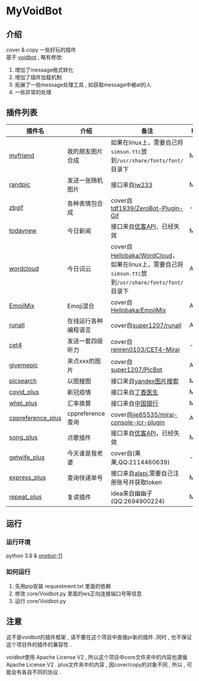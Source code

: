 # MyVoidBot

## 介绍

cover & copy 一些好玩的插件 <br />
基于 [voidbot](https://github.com/FloatTech/voidbot) , 略有修改:
1. 增加了message格式转化
2. 增加了插件加载机制
3. 拓展了一些message处理工具 , 如获取message中被at的人
4. 一些异常的处理

## 插件列表

| 插件名      | 介绍 | 备注 | LICENSE | 三方库依赖 |
| ----------- | ----------- | ----------- | ----------- | ----------- |
| [myfriend](/plus/myfriend_plus)  | 我的朋友图片合成       | 如果在linux上，需要自己将`simsun.ttc`放到`/usr/share/fonts/font/`目录下 | MIT | Pillow |
| [randpic](/plus/randpic_plus)   | 发送一张随机图片   | 接口来自[iw233](https://iw233.cn/api/Random.php) | MIT | - |
| [zbgif](/plus/zbgif_plus)   | 各种表情包合成   | cover自[tdf1939/ZeroBot-Plugin-Gif](https://github.com/tdf1939/ZeroBot-Plugin-Gif) | - | Pillow |
| [todaynew](/plus/todaynew_plus)   | 今日新闻   | 接口来自[优客API](https://api.iyk0.com/60s/)，已经失效 | MIT | - |
| [wordcloud](/plus/wordcloud_plus)   | 今日词云   | cover自[Hellobaka/WordCloud](https://github.com/Hellobaka/WordCloud)，如果在linux上，需要自己将`simsun.ttc`放到`/usr/share/fonts/font/`目录下 | ApacheV2 | jieba,zhon,wordcloud |
| [EmojiMix](/plus/emojimix_plus)   | Emoji混合   | cover自[Hellobaka/EmojiMix](https://github.com/Hellobaka/EmojiMix) | ApacheV2 | - |
| [runall](/plus/runall_plus)   | 在线运行各种编程语言   | cover自[super1207/runall](https://github.com/super1207/runall) | AGPLV3 | - |
| [cet4](/plus/cet4_plus)   | 发送一套四级听力   | cover自[renren0103/CET4-Mirai](https://github.com/renren0103/CET4-Mirai) | - | - |
| [givemepic](/plus/givemepic_plus)   | 来点xxx的图片  | cover自[super1207/PicBot](https://github.com/super1207/PicBot) | AGPLV3 | - |
| [picsearch](/plus/picsearch_plus)   | 以图搜图  | 接口来自[yandex图片搜索](https://yandex.com/images/) | MIT | - |
| [covid_plus](/plus/covid_plus)   | 新冠疫情  | 接口来自[丁香医生](https://ncov.dxy.cn/ncovh5/view/pneumonia) | MIT | - |
| [whpj_plus](/plus/whpj_plus)   | 汇率换算  | 接口来自[中国银行](https://www.boc.cn/sourcedb/whpj) | MIT | - |
| [cppreference_plus](/plus/cppreference_plus)   | cppreference查询  | cover自[jie65535/mirai-console-jcr-plugin](https://github.com/jie65535/mirai-console-jcr-plugin) | AGPLV3 | - |
| [song_plus](/plus/song_plus)   | 点歌插件  | 接口来自[优客API](https://api.iyk0.com/doc/wymusic)，已经失效 | MIT | - |
| [getwife_plus](/plus/getwife_plus)   | 今天谁是我老婆  | cover自(果果,QQ:2114460639) | - | - |
| [express_plus](/plus/express_plus)   | 查询快递单号  | 接口来自[alapi](https://www.alapi.cn/),需要自己注册账号并获取token | MIT | - |
| [repeat_plus](/plus/repeat_plus)   | 复读插件  | idea来自幽幽子(QQ:2694900224) | MIT | - |

## 运行

### 运行环境

python 3.8 & [onebot-11](https://github.com/botuniverse/onebot-11)

### 如何运行

1. 先用pip安装 requestment.txt 里面的依赖
2. 修改 core/Voidbot.py 里面的ws正向连接端口号等信息
3. 运行 core/Voidbot.py

## 注意

这不是voidbot的插件框架 , 请不要在这个项目中直接pr新的插件. 同时 , 也不保证这个项目外的插件的兼容性 .

voidbot使用 Apache License V2 , 所以这个项目中core文件夹中的内容也遵循 Apache License V2 . plus文件夹中的内容 , 因cover/copy的对象不同 , 所以 , 可能会有各自不同的协议 .
